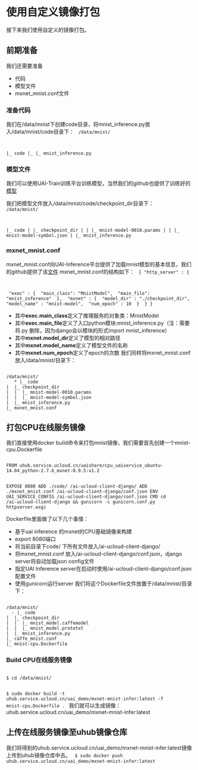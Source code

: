 

# 使用自定义镜像打包
接下来我们使用自定义的镜像打包。

## 前期准备
我们还需要准备

  * 代码
  * 模型文件
  * mxnet_mnist.conf文件

### 准备代码
我们在/data/mnist下创建code目录，将mnist\_inference.py放入/data/mnist/code目录下：
<code>
/data/mnist/

|_ code
|_ |_ mnist_inference.py
</code>

### 模型文件
我们可以使用UAI-Train训练平台训练模型，当然我们的github也提供了训练好的[模型]( 
https://github.com/ucloud/uai-sdk/tree/master/examples/mxnet/inference/mnist/checkpoint_dir)

我们把模型文件放入/data/mnist/code/checkpoint\_dir目录下：
<code>
/data/mnist/

|_ code
|  |_ checkpoint_dir
|  |  |_ mnist-model-0010.params
|  |  |_ mnist-model-symbol.json
|  |_ mnist_inference.py
</code>

### mxnet_mnist.conf
mxnet\_mnist.conf向UAI-Inference平台提供了加载mnist模型的基本信息，我们的github提供了该[文件](https://github.com/ucloud/uai-sdk/blob/master/examples/mxnet/inference/mnist/mxnet_mnist.conf)
mxnet\_mnist.conf的结构如下：
<code>
{
    "http_server" : {

​        "exec" : {
​            "main_class": "MnistModel",
​            "main_file": "mnist_inference"
​        },
​        "mxnet" : {
​            "model_dir" : "./checkpoint_dir",
​            "model_name" : "mnist-model",
​            "num_epoch" : 10
​        }
​    }
}
</code>

   * 其中**exec.main\_class**定义了推理服务的对象类：MnistModel 
   * 其中**exec.main\_file**定义了入口python模块:mnist\_inference.py（注：需要将.py 删除，因为django会以模块的形式import mnist\_inference）
   * 其中**mxnet.model\_dir**定义了模型的相对路径 
   * 其中**mxnet.model\_name**定义了模型文件的名称 
   * 其中**mxnet.num\_epoch**定义了epoch的次数 
我们同样将mxnet\_mnist.conf放入/data/mnist/目录下：
<code>
/data/mnist/
   * |_ code
|  |_ checkpoint_dir
|  |  |_ mnist-model-0010.params
|  |  |_ mnist-model-symbol.json
|  |_ mnist_inference.py
|_ mxnet_mnist.conf
</code>

## 打包CPU在线服务镜像
我们直接使用docker build命令来打包mnist镜像，我们需要首先创建一个mnist-cpu.Dockerfile

<code>
FROM uhub.service.ucloud.cn/uaishare/cpu_uaiservice_ubuntu-14.04_python-2.7.6_mxnet-0.9.5:v1.2

EXPOSE 8080
ADD ./code/ /ai-ucloud-client-django/
ADD ./mxnet_mnist.conf  /ai-ucloud-client-django/conf.json
ENV UAI_SERVICE_CONFIG /ai-ucloud-client-django/conf.json
CMD cd /ai-ucloud-client-django && gunicorn -c gunicorn.conf.py httpserver.wsgi
</code>

Dockerfile里面做了以下几个事情：
  - 基于uai inference 的mxnet的CPU基础镜像来构建
  - export 8080端口
  - 将当前目录下code/ 下所有文件放入/ai-ucloud-client-django/
  - 将mxnet\_mnist.conf 放入/ai-ucloud-client-django/conf.json，django server将自动加载json config文件
  - 指定UAI Inference server在启动时使用/ai-ucloud-client-django/conf.json 配置文件
  - 使用gunicorn运行server
我们将这个Dockerfile文件放置于/data/mnist/目录下：
<code>
/data/mnist/
  - |_ code
|  |_ checkpoint_dir
|  |  |_ mnist_model.caffemodel
|  |  |_ mnist_model.prototxt
|  |_ mnist_inference.py
|_ caffe_mnist.conf
|_ mnist-cpu.Dockerfile
</code>

### Build CPU在线服务镜像
<code>
$ cd /data/mnist/

$ sudo docker build -t uhub.service.ucloud.cn/uai_demo/mxnet-mnist-infer:latest -f mnist-cpu.Dockerfile .
</code>
我们就可以生成镜像：uhub.service.ucloud.cn/uai\_demo/mxnet-mnist-infer:latest

## 上传在线服务镜像至uhub镜像仓库
我们将得到的uhub.service.ucloud.cn/uai\_demo/mxnet-mnist-infer:latest镜像上传到uhub镜像仓库中去。
<code>
$ sudo docker push uhub.service.ucloud.cn/uai_demo/mxnet-mnist-infer:latest
</code>

